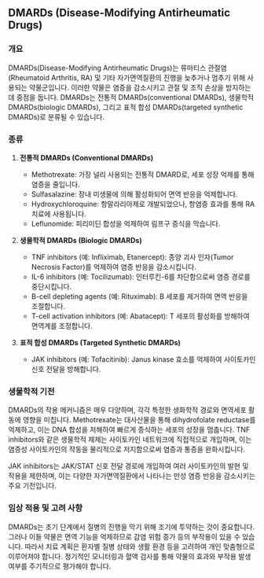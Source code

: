 

## DMARDs (Disease-Modifying Antirheumatic Drugs)

### 개요
DMARDs(Disease-Modifying Antirheumatic Drugs)는 류마티스 관절염(Rheumatoid Arthritis, RA) 및 기타 자가면역질환의 진행을 늦추거나 멈추기 위해 사용되는 약물군입니다. 이러한 약물은 염증을 감소시키고 관절 및 조직 손상을 방지하는 데 중점을 둡니다. DMARDs는 전통적 DMARDs(conventional DMARDs), 생물학적 DMARDs(biologic DMARDs), 그리고 표적 합성 DMARDs(targeted synthetic DMARDs)로 분류될 수 있습니다.

### 종류
1. **전통적 DMARDs (Conventional DMARDs)**
   - Methotrexate: 가장 널리 사용되는 전통적 DMARD로, 세포 성장 억제를 통해 염증을 줄입니다.
   - Sulfasalazine: 장내 미생물에 의해 활성화되어 면역 반응을 억제합니다.
   - Hydroxychloroquine: 항말라리아제로 개발되었으나, 항염증 효과를 통해 RA 치료에 사용됩니다.
   - Leflunomide: 피리미딘 합성을 억제하여 림프구 증식을 막습니다.

2. **생물학적 DMARDs (Biologic DMARDs)**
   - TNF inhibitors (예: Infliximab, Etanercept): 종양 괴사 인자(Tumor Necrosis Factor)를 억제하여 염증 반응을 감소시킵니다.
   - IL-6 inhibitors (예: Tocilizumab): 인터루킨-6를 차단함으로써 염증 경로를 중단시킵니다.
   - B-cell depleting agents (예: Rituximab): B 세포를 제거하여 면역 반응을 조절합니다.
   - T-cell activation inhibitors (예: Abatacept): T 세포의 활성화를 방해하여 면역계를 조정합니다.

3. **표적 합성 DMARDs (Targeted Synthetic DMARDs)**
   - JAK inhibitors (예: Tofacitinib): Janus kinase 효소를 억제하여 사이토카인 신호 전달을 방해합니다.

### 생물학적 기전
DMARDs의 작용 메커니즘은 매우 다양하며, 각각 특정한 생화학적 경로와 면역세포 활동에 영향을 미칩니다. Methotrexate는 대사산물을 통해 dihydrofolate reductase를 억제하고, 이는 DNA 합성을 저해하여 빠르게 증식하는 세포의 성장을 멈춥니다. TNF inhibitors와 같은 생물학적 제제는 사이토카인 네트워크에 직접적으로 개입하며, 이는 염증성 사이토카인의 작동을 물리적으로 저지함으로써 염증과 통증을 완화시킵니다.

JAK inhibitors는 JAK/STAT 신호 전달 경로에 개입하여 여러 사이토카인의 발현 및 작용을 제한하며, 이는 다양한 자가면역질환에서 나타나는 만성 염증 반응을 감소시키는 주요 기전입니다.

### 임상 적용 및 고려 사항
DMARDs는 초기 단계에서 질병의 진행을 막기 위해 조기에 투약하는 것이 중요합니다. 그러나 이들 약물은 면역 기능을 억제하므로 감염 위험 증가 등의 부작용이 있을 수 있습니다. 따라서 치료 계획은 환자별 질병 상태와 생활 환경 등을 고려하여 개인 맞춤형으로 이루어져야 합니다. 정기적인 모니터링과 혈액 검사를 통해 약물의 효과와 부작용 발생 여부를 주기적으로 평가해야 합니다.